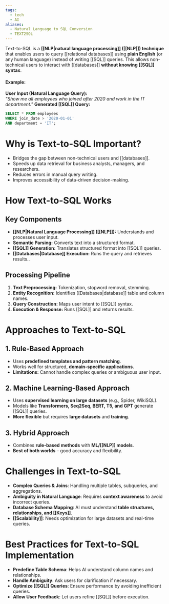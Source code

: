 ```yaml
---
tags:
  - tech
  - AI
aliases:
  - Natural Language to SQL Conversion
  - TEXT2SQL
---
```

Text-to-SQL is a **[[NLP|natural language processing]] ([[NLP]]) technique** that enables users to query [[relational databases]] using **plain English** (or any human language) instead of writing [[SQL]] queries.
This allows non-technical users to interact with [[databases]] **without knowing [[SQL]] syntax**.
#### **Example:**
**User Input (Natural Language Query):**  
_"Show me all employees who joined after 2020 and work in the IT department."_
**Generated [[SQL]] Query:**
```sql
SELECT * FROM employees 
WHERE join_date > '2020-01-01' 
AND department = 'IT';
```

# Why is Text-to-SQL Important?
- Bridges the gap between non-technical users and [[databases]].
- Speeds up data retrieval for business analysts, managers, and researchers.
- Reduces errors in manual query writing.
- Improves accessibility of data-driven decision-making.

# How Text-to-SQL Works
## Key Components
- **[[NLP|Natural Language Processing]] ([[NLP]]):** Understands and processes user input.
- **Semantic Parsing:** Converts text into a structured format.
- **[[SQL]] Generation:** Translates structured format into [[SQL]] queries.
- **[[Databases|Database]] Execution:** Runs the query and retrieves results..
## Processing Pipeline
1. **Text Preprocessing:** Tokenization, stopword removal, stemming.
2. **Entity Recognition:** Identifies [[Databases|database]] table and column names.
3. **Query Construction:** Maps user intent to [[SQL]] syntax.
4. **Execution & Response:** Runs [[SQL]] and returns results.

# Approaches to Text-to-SQL
## 1. Rule-Based Approach
- Uses **predefined templates and pattern matching**.
- Works well for structured, **domain-specific applications**.
- **Limitations:** Cannot handle complex queries or ambiguous user input.
## 2. Machine Learning-Based Approach
- Uses **supervised learning on large datasets** (e.g., Spider, WikiSQL).
- Models like **Transformers, Seq2Seq, BERT, T5, and GPT** generate [[SQL]] queries.
- **More flexible** but requires **large datasets** and **training**.
## 3. Hybrid Approach
- Combines **rule-based methods** with **ML/[[NLP]] models**.
- **Best of both worlds** – good accuracy and flexibility.
# Challenges in Text-to-SQL
- **Complex Queries & Joins**: Handling multiple tables, subqueries, and aggregations.
- **Ambiguity in Natural Language**: Requires **context awareness** to avoid incorrect queries.
- **Database Schema Mapping**: AI must understand **table structures, relationships, and [[Keys]]**.
- **[[Scalability]]**: Needs optimization for large datasets and real-time queries.
# Best Practices for Text-to-SQL Implementation
- **Predefine Table Schema**: Helps AI understand column names and relationships.
- **Handle Ambiguity**: Ask users for clarification if necessary.
- **Optimize [[SQL]] Queries**: Ensure performance by avoiding inefficient queries.
- **Allow User Feedback**: Let users refine [[SQL]] before execution.
